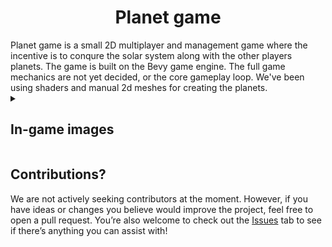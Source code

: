 <h1 align="center">Planet game</h1> 
Planet game is a small 2D multiplayer and management game where the incentive is to conqure the solar system along with the other players planets. The game is built on the Bevy game engine. The full game mechanics are not yet decided, or the core gameplay loop. We've been using shaders and manual 2d meshes for creating the planets.

<details>
<summary><h2>In-game images </h2></summary>
  
  ![bild](https://github.com/user-attachments/assets/39bf7c0e-0775-4c93-8f64-abb55aaffc3c)
  ![bild](https://github.com/user-attachments/assets/298bfecc-4ddc-493a-98c4-97b5dcbec68f)
</details>

## Contributions?
We are not actively seeking contributors at the moment. However, if you have ideas or changes you believe would improve the project, feel free to open a pull request. You’re also welcome to check out the [Issues](#issues) tab to see if there’s anything you can assist with!

